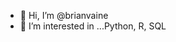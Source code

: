 - 👋 Hi, I’m @brianvaine
- 👀 I’m interested in ...Python, R, SQL


<!---
brianvaine/brianvaine is a ✨ special ✨ repository because its `README.md` (this file) appears on your GitHub profile.
You can click the Preview link to take a look at your changes.
--->
